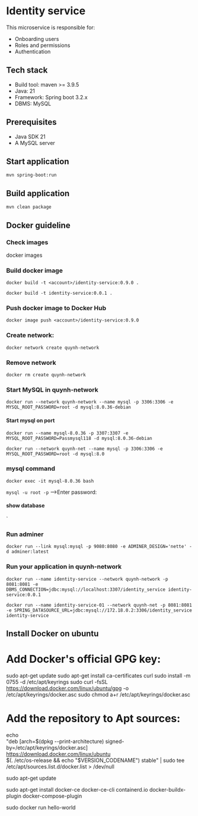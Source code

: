 # Identity service
This microservice is responsible for:
* Onboarding users
* Roles and permissions
* Authentication

## Tech stack
* Build tool: maven >= 3.9.5
* Java: 21
* Framework: Spring boot 3.2.x
* DBMS: MySQL

## Prerequisites
* Java SDK 21
* A MySQL server

## Start application
`mvn spring-boot:run`

## Build application
`mvn clean package`


## Docker guideline
### Check images
docker images

### Build docker image
`docker build -t <account>/identity-service:0.9.0 .`

`docker build -t identity-service:0.0.1 .`


### Push docker image to Docker Hub
`docker image push <account>/identity-service:0.9.0`
### Create network:
`docker network create quynh-network`
### Remove network 
`docker rm create quynh-network`
### Start MySQL in quynh-network
`docker run --network quynh-network --name mysql -p 3306:3306 -e MYSQL_ROOT_PASSWORD=root -d mysql:8.0.36-debian`
#### Start mysql on port
`docker run --name mysql-8.0.36 -p 3307:3307 -e MYSQL_ROOT_PASSWORD=Passmysql118 -d mysql:8.0.36-debian`

`docker run --network quynh-net --name mysql -p 3306:3306 -e MYSQL_ROOT_PASSWORD=root -d mysql:8.0`
### mysql command 
`docker exec -it mysql-8.0.36 bash`

`mysql -u root -p`
-->Enter password:

#### show database
 `
### Run adminer 
`docker run --link mysql:mysql -p 9080:8080 -e ADMINER_DESIGN='nette' -d adminer:latest`

### Run your application in quynh-network
`docker run --name identity-service --network quynh-network -p 8081:8081 -e DBMS_CONNECTION=jdbc:mysql://localhost:3307/identity_service identity-service:0.0.1`

`docker run --name identity-service-01 --network quynh-net -p 8081:8081 -e SPRING_DATASOURCE_URL=jdbc:mysql://172.18.0.2:3306/identity_service identity-service`

## Install Docker on ubuntu

# Add Docker's official GPG key:
sudo apt-get update
sudo apt-get install ca-certificates curl
sudo install -m 0755 -d /etc/apt/keyrings
sudo curl -fsSL https://download.docker.com/linux/ubuntu/gpg -o /etc/apt/keyrings/docker.asc
sudo chmod a+r /etc/apt/keyrings/docker.asc

# Add the repository to Apt sources:
echo \
"deb [arch=$(dpkg --print-architecture) signed-by=/etc/apt/keyrings/docker.asc] https://download.docker.com/linux/ubuntu \
$(. /etc/os-release && echo "$VERSION_CODENAME") stable" | sudo tee /etc/apt/sources.list.d/docker.list > /dev/null

sudo apt-get update

sudo apt-get install docker-ce docker-ce-cli containerd.io docker-buildx-plugin docker-compose-plugin

sudo docker run hello-world
